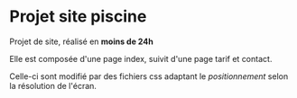# Projet site piscine

Projet de site, réalisé en __moins de 24h__

Elle est composée d'une page index, suivit d'une page tarif et contact.

Celle-ci sont modifié par des fichiers css adaptant le _positionnement_ selon la résolution de l'écran.
